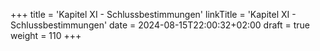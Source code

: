 +++
title = 'Kapitel XI - Schlussbestimmungen'
linkTitle = 'Kapitel XI - Schlussbestimmungen'
date = 2024-08-15T22:00:32+02:00
draft = true
weight = 110
+++
